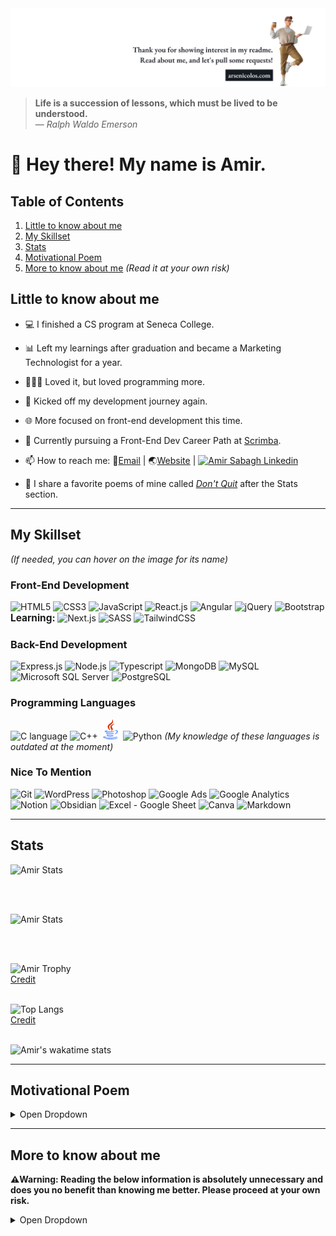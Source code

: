 <img src="./GitHub%20cover.png" alt="GitHub cover, welcoming the readers and invite them to some pull requests">

> <b>Life is a succession of lessons, which must be lived to be understood.</b>
> <br/>— <cite>Ralph Waldo Emerson</cite>

<!-- <img alt="Arsenicolos log - a special equilateral triangle" src="./Logo-3.png" height="32" width="32"/> -->

# 👋 Hey there! My name is Amir.

## Table of Contents
1. [Little to know about me](#little-to-know-about-me)
2. [My Skillset](#my-skillset)
3. [Stats](#stats)
4. [Motivational Poem](#motivational-poem)
5. [More to know about me](#more-to-know-about-me) <em>(Read it at your own risk)</em>

## Little to know about me
- 💻 I finished a CS program at Seneca College.
- 📊 Left my learnings after graduation and became a Marketing Technologist for a year.
- 👨🏻‍💻 Loved it, but loved programming more.
- 🚀 Kicked off my development journey again.
- 🌐 More focused on front-end development this time.
- 🌱 Currently pursuing a Front-End Dev Career Path at [Scrimba](https://scrimba.com). 

- 📫 How to reach me: 📧[Email](mailto:info@arsenicolos.com) | 🌏[Website](https://arsenicolos.com) | [![Amir Sabagh Linkedin](https://img.shields.io/badge/Amir%20Sabagh-blue?style=plastic&logo=linkedin&labelColor=blue)](https://linkedin.com/in/arsenicolos) 
- 🤔 I share a favorite poems of mine called [*Don't Quit*](#motivational-poem) after the Stats section.
---
## My Skillset
<em>(If needed, you can hover on the image for its name)</em>
### Front-End Development
<img height="32" width="32" src="https://cdn.simpleicons.org/html5" title="HTML5" alt="HTML5" /> <img title="CSS3" alt="CSS3" height="32" width="32" src="https://cdn.simpleicons.org/css3" /> <img title="JavaScript" alt="JavaScript" height="32" width="32" src="https://cdn.simpleicons.org/javascript" /> <img title="React.js" alt="React.js" height="32" width="32" src="https://cdn.simpleicons.org/react" /> <img title="Angular" alt="Angular" height="32" width="32" src="https://cdn.simpleicons.org/angular" /> <img title="jQuery" alt="jQuery" height="32" width="32" src="https://cdn.simpleicons.org/jquery" /> <img title="Bootstrap" alt="Bootstrap" height="32" width="32" src="https://cdn.simpleicons.org/bootstrap" />
<b style="font-size:1.1em;height:">Learning: </b> <img title="Next.js" alt="Next.js" height="32" width="32" src="https://cdn.simpleicons.org/nextdotjs/gray" /> <img title="SASS" alt="SASS" height="32" width="32" src="https://cdn.simpleicons.org/sass" /> <img title="TailwindCSS" alt="TailwindCSS" height="32" width="32" src="https://cdn.simpleicons.org/tailwindcss" />

### Back-End Development
<img title="Express.js" alt="Express.js" height="32" width="32" src="https://cdn.simpleicons.org/express/gray" /> <img title="Node.js" alt="Node.js" height="32" width="32" src="https://cdn.simpleicons.org/nodedotjs" /> <img title="Typescript" alt="Typescript" height="32" width="32" src="https://cdn.simpleicons.org/typescript" /> <img title="MongoDB" alt="MongoDB" height="32" width="32" src="https://cdn.simpleicons.org/mongodb" /> <img title="MySQL" alt="MySQL" height="32" width="32" src="https://cdn.simpleicons.org/mysql" /> <img title="Microsoft SQL Server" alt="Microsoft SQL Server" height="32" width="32" src="https://cdn.simpleicons.org/microsoftsqlserver" /> <img title="PostgreSQL" alt="PostgreSQL" height="32" width="32" src="https://cdn.simpleicons.org/postgresql" />

### Programming Languages
<img title="C language" alt="C language" height="32" width="32" src="https://cdn.simpleicons.org/c" /> <img title="C++" alt="C++" height="32" width="32" src="https://cdn.simpleicons.org/cplusplus" /> <img title="Java" alt="Java" height="32" width="32" src="./java-logo.svg" /> <img title="Python" alt="Python" height="32" width="32" src="https://cdn.simpleicons.org/python" />
<em> (My knowledge of these languages is outdated at the moment)</em>

### Nice To Mention
<img title="Git" alt="Git" height="32" width="32" src="https://cdn.simpleicons.org/git" /> <img title="WordPress" alt="WordPress" height="32" width="32" src="https://cdn.simpleicons.org/wordpress" /> <img title="Photoshop" alt="Photoshop" height="32" width="32" src="https://cdn.simpleicons.org/adobephotoshop" /> <img title="Google Ads" alt="Google Ads" height="32" width="32" src="https://cdn.simpleicons.org/googleads" /> <img title="Google Analytics" alt="Google Analytics" height="32" width="32" src="https://cdn.simpleicons.org/googleanalytics" /> <img title="Notion" alt="Notion" height="32" width="32" src="https://cdn.simpleicons.org/notion/gray" /> <img title="Obsidian" alt="Obsidian" height="32" width="32" src="https://cdn.simpleicons.org/obsidian" /> <img title="Excel - Google Sheet" alt="Excel - Google Sheet" height="32" width="32" src="https://cdn.simpleicons.org/microsoftexcel" /> <img title="Canva" alt="Canva" height="32" width="32" src="https://cdn.simpleicons.org/canva" /> <img title="Markdown" alt="Markdown" height="32" width="32" src="https://cdn.simpleicons.org/markdown/gray" />

---

## Stats

![Amir Stats](https://github-readme-streak-stats.herokuapp.com/?user=amir-the6th&theme=algolia&hide_border=true")

<br/><br/>

![Amir Stats](https://github-readme-stats.vercel.app/api?username=amir-the6th&show_icons=true&theme=radical&count_private=true)

<br/><br/>
  
![Amir Trophy](https://github-profile-trophy.vercel.app/?username=amir-the6th&theme=discord&margin-w=10&margin-h=10&rank=SECRET,SSS,SS,S,AAA,AA,A,B,C&row=2&column=4)
<br/>[Credit](https://github.com/ryo-ma/github-profile-trophy)
<br/><br/>

![Top Langs](https://github-readme-stats.vercel.app/api/top-langs/?username=amir-the6th&layout=compact&langs_count=7)
<br/>[Credit](https://github.com/anuraghazra/github-readme-stats)
<br/><br/>

![Amir's wakatime stats](https://github-readme-stats.vercel.app/api/wakatime?username=amir-the6th)
  
---

## Motivational Poem

<details>
  
<summary>Open Dropdown</summary>
<br>

***Don't Quit!***
<br>
<cite>by: *Edgar Albert Guest*</cite>
  
> “When things go wrong, as they sometimes will,<br/>
> When the road you’re trudging seems all uphill,<br/>
> When the funds are low and the debts are high,<br/>
> And you want to smile, but you have to sigh,<br/>
> When care is pressing you down a bit,<br/>
> Rest, if you must, but don’t you quit.<br/>
> 
> Life is queer with its twists and turns,<br/>
> As every one of us sometimes learns,<br/>
> And many a failure turns about,<br/>
> When he might have won had he stuck it out;<br/>
> Don’t give up though the pace seems slow-<br/>
> You may succeed with another blow.<br/>
> 
> Often the goal is nearer than,<br/>
> It seems to a faint and faltering man,<br/>
> Often the struggler has given up,<br/>
> When he might have captured the victor’s cup,<br/>
> And he learned too late when the night slipped down,<br/>
> How close he was to the golden crown.<br/>
> 
> Success is failure turned inside out-<br/>
> The silver tint of the clouds of doubt,<br/>
> And you never can tell how close you are,<br/>
> It may be near when it seems so far,<br/>
> So stick to the fight when you’re hardest hit-<br/>
> It’s when things seem worst that you must not quit”<br/>
  
</details>

---

## More to know about me
<b> ⚠️Warning: Reading the below information is absolutely unnecessary and does you no benefit than knowing me better. Please proceed at your own risk. </b>

<details>
  
<summary>Open Dropdown</summary>
  
- 🎙️ Podcasts I highly support:
    - The Joe Rogan Experience
    - Lex Fridman Podcast
    - Huberman Lab
    - Modern Wisdom
    - The Game w/ Alex Hormozi
    - The School of Greatness
    - Masters of Scale
- 📙 Currently Reading:
    - Sell Like Crazy
    - Kafka on the Shore
    - ([Add me as a friend on Goodreads](https://www.goodreads.com/user/show/93210875-amir))
- 🎥 Currently watching:
    - Twin peaks
    - Whiplash
    - ([Add me as a friend on Letterboxd](https://letterboxd.com/Arsenicolos/))
- 💬 Favorite topics to chat over coffee:
    - Blockchain
    - Food
    - History & Philosophy
    - Mindfulness
    - Business & Startup
- ⚡ Fun facts:
    - I'm left-handed
    - My curiosity is the easiest to trigger 
    - I'm a novice cyclist🚴‍♂️ and boxer🥊
    - Used to play basketball🏀 and table tennis🏓 professionally <em>(still can beat your ass on the latter)</em>
    - My memory is shorter than that of a fish🐟
    - I'm super attentive to detail <em>(not so fun at times)</em> 

<!-- <img height="32" width="32" src="https://cdn.simpleicons.org/adidas/white" /> -->

</details>

